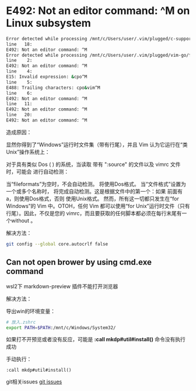 # E492: Not an editor command: ^M on Linux subsystem

~~~bash
Error detected while processing /mnt/c/Users/user/.vim/plugged/c-support/ftdetect/template.vim:
line   18:
E492: Not an editor command: ^M
Error detected while processing /mnt/c/Users/user/.vim/plugged/vim-go/ftdetect/gofiletype.vim:
line    2:
E492: Not an editor command: ^M
line    4:
E15: Invalid expression: &cpo^M
line    5:
E488: Trailing characters: cpo&vim^M
line    6:
E492: Not an editor command: ^M
line   11:
E492: Not an editor command: ^M
line   20:
E492: Not an editor command: ^M
~~~

造成原因：

显然你得到了“Windows”运行时文件集（带有<CR><NL>行尾），并且 Vim 认为它运行在“类 Unix”操作系统上：

对于具有类似 Dos <EOL>( <CR><NL>) 的系统，当读取
带有 ":source" 的文件以及 vimrc 文件时，<EOL>可能会
进行自动检测：

当“fileformats”为空时，不会自动检测。
将使用Dos格式。
当“文件格式”设置为一个或多个名称时，
将完成自动检测。这是根据<NL>文件中的第一个：如果
<CR>前面有a，则使用Dos格式，否则
使用Unix格式。
然而，所有这一切都只发生在“for Windows”的 Vim 中。OTOH，任何 Vim 都可以使用“for Unix”运行时文件（只有<NL>行尾）。因此，不仅是您的 vimrc，而且要获取的任何脚本都必须在每行末尾有一个<NL>without 。<CR>

解决方法：

~~~bash
git config --global core.autocrlf false 
~~~

## Can not open brower by using cmd.exe command

wsl2下 markdown-preview 插件不能打开浏览器

解决方法：

导出win的环境变量：

~~~bash
# 放入.zshrc
export PATH=$PATH:/mnt/c/Windows/System32/
~~~

如果打不开预览或者没有反应，可能是 **:call mkdp#util#install()** 命令没有执行成功

手动执行：

~~~vim
:call mkdp#util#install()
~~~

git相关issues [git issues](https://github.com/iamcco/markdown-preview.nvim/issues/309)
